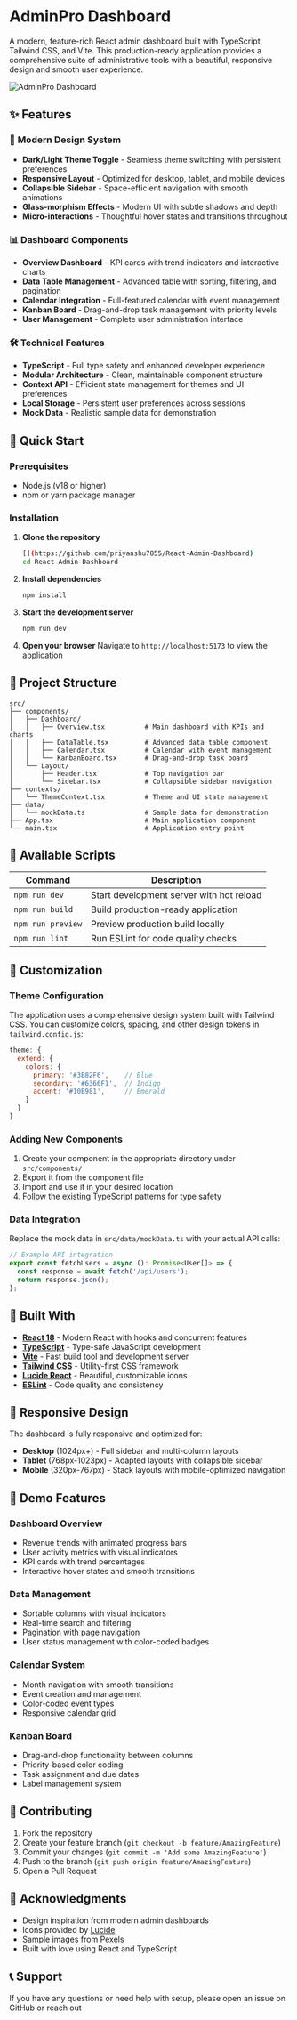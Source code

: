 # AdminPro Dashboard

A modern, feature-rich React admin dashboard built with TypeScript, Tailwind CSS, and Vite. This production-ready application provides a comprehensive suite of administrative tools with a beautiful, responsive design and smooth user experience.

![AdminPro Dashboard](https://images.pexels.com/photos/590022/pexels-photo-590022.jpeg?auto=compress&cs=tinysrgb&w=1200&h=600&fit=crop)

## ✨ Features

### 🎨 **Modern Design System**
- **Dark/Light Theme Toggle** - Seamless theme switching with persistent preferences
- **Responsive Layout** - Optimized for desktop, tablet, and mobile devices
- **Collapsible Sidebar** - Space-efficient navigation with smooth animations
- **Glass-morphism Effects** - Modern UI with subtle shadows and depth
- **Micro-interactions** - Thoughtful hover states and transitions throughout

### 📊 **Dashboard Components**
- **Overview Dashboard** - KPI cards with trend indicators and interactive charts
- **Data Table Management** - Advanced table with sorting, filtering, and pagination
- **Calendar Integration** - Full-featured calendar with event management
- **Kanban Board** - Drag-and-drop task management with priority levels
- **User Management** - Complete user administration interface

### 🛠️ **Technical Features**
- **TypeScript** - Full type safety and enhanced developer experience
- **Modular Architecture** - Clean, maintainable component structure
- **Context API** - Efficient state management for themes and UI preferences
- **Local Storage** - Persistent user preferences across sessions
- **Mock Data** - Realistic sample data for demonstration

## 🚀 Quick Start

### Prerequisites
- Node.js (v18 or higher)
- npm or yarn package manager

### Installation

1. **Clone the repository**
   ```bash
   [](https://github.com/priyanshu7855/React-Admin-Dashboard)
   cd React-Admin-Dashboard
   ```

2. **Install dependencies**
   ```bash
   npm install
   ```

3. **Start the development server**
   ```bash
   npm run dev
   ```

4. **Open your browser**
   Navigate to `http://localhost:5173` to view the application

## 📁 Project Structure

```
src/
├── components/
│   ├── Dashboard/
│   │   ├── Overview.tsx          # Main dashboard with KPIs and charts
│   │   ├── DataTable.tsx         # Advanced data table component
│   │   ├── Calendar.tsx          # Calendar with event management
│   │   └── KanbanBoard.tsx       # Drag-and-drop task board
│   └── Layout/
│       ├── Header.tsx            # Top navigation bar
│       └── Sidebar.tsx           # Collapsible sidebar navigation
├── contexts/
│   └── ThemeContext.tsx          # Theme and UI state management
├── data/
│   └── mockData.ts               # Sample data for demonstration
├── App.tsx                       # Main application component
└── main.tsx                      # Application entry point
```

## 🎯 Available Scripts

| Command | Description |
|---------|-------------|
| `npm run dev` | Start development server with hot reload |
| `npm run build` | Build production-ready application |
| `npm run preview` | Preview production build locally |
| `npm run lint` | Run ESLint for code quality checks |

## 🎨 Customization

### Theme Configuration
The application uses a comprehensive design system built with Tailwind CSS. You can customize colors, spacing, and other design tokens in `tailwind.config.js`:

```javascript
theme: {
  extend: {
    colors: {
      primary: '#3B82F6',    // Blue
      secondary: '#6366F1',  // Indigo
      accent: '#10B981',     // Emerald
    }
  }
}
```

### Adding New Components
1. Create your component in the appropriate directory under `src/components/`
2. Export it from the component file
3. Import and use it in your desired location
4. Follow the existing TypeScript patterns for type safety

### Data Integration
Replace the mock data in `src/data/mockData.ts` with your actual API calls:

```typescript
// Example API integration
export const fetchUsers = async (): Promise<User[]> => {
  const response = await fetch('/api/users');
  return response.json();
};
```

## 🔧 Built With

- **[React 18](https://reactjs.org/)** - Modern React with hooks and concurrent features
- **[TypeScript](https://www.typescriptlang.org/)** - Type-safe JavaScript development
- **[Vite](https://vitejs.dev/)** - Fast build tool and development server
- **[Tailwind CSS](https://tailwindcss.com/)** - Utility-first CSS framework
- **[Lucide React](https://lucide.dev/)** - Beautiful, customizable icons
- **[ESLint](https://eslint.org/)** - Code quality and consistency

## 📱 Responsive Design

The dashboard is fully responsive and optimized for:
- **Desktop** (1024px+) - Full sidebar and multi-column layouts
- **Tablet** (768px-1023px) - Adapted layouts with collapsible sidebar
- **Mobile** (320px-767px) - Stack layouts with mobile-optimized navigation

## 🎪 Demo Features

### Dashboard Overview
- Revenue trends with animated progress bars
- User activity metrics with visual indicators
- KPI cards with trend percentages
- Interactive hover states and smooth transitions

### Data Management
- Sortable columns with visual indicators
- Real-time search and filtering
- Pagination with page navigation
- User status management with color-coded badges

### Calendar System
- Month navigation with smooth transitions
- Event creation and management
- Color-coded event types
- Responsive calendar grid

### Kanban Board
- Drag-and-drop functionality between columns
- Priority-based color coding
- Task assignment and due dates
- Label management system

## 🤝 Contributing

1. Fork the repository
2. Create your feature branch (`git checkout -b feature/AmazingFeature`)
3. Commit your changes (`git commit -m 'Add some AmazingFeature'`)
4. Push to the branch (`git push origin feature/AmazingFeature`)
5. Open a Pull Request

## 🙏 Acknowledgments

- Design inspiration from modern admin dashboards
- Icons provided by [Lucide](https://lucide.dev/)
- Sample images from [Pexels](https://pexels.com/)
- Built with love using React and TypeScript

## 📞 Support

If you have any questions or need help with setup, please open an issue on GitHub or reach out

